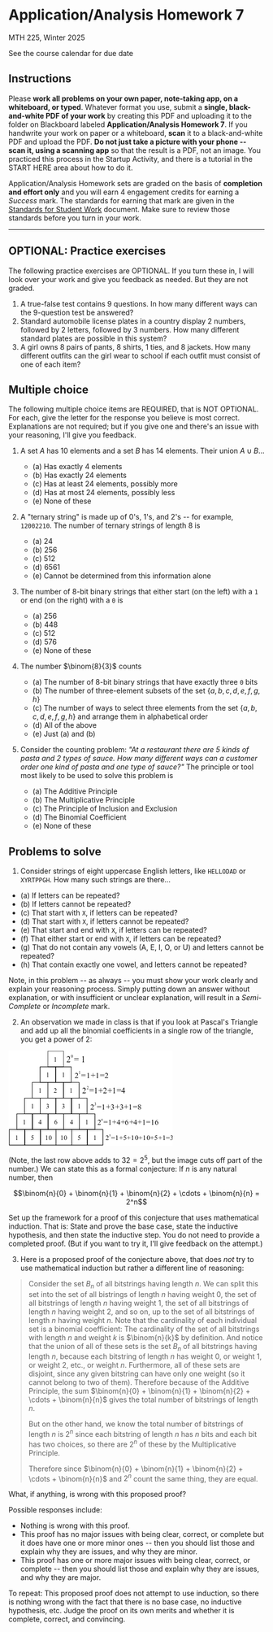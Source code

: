 # Application/Analysis Homework 7

MTH 225, Winter 2025

See the course calendar for due date

## Instructions

Please **work all problems on your own paper, note-taking app, on a whiteboard, or typed**. Whatever format you use, submit a **single, black-and-white PDF of your work** by creating this PDF and uploading it to the folder on Blackboard labeled **Application/Analysis Homework 7**. If you handwrite your work on paper or a whiteboard, **scan** it to a black-and-white PDF and upload the PDF. **Do not just take a picture with your phone -- scan it, using a scanning app** so that the result is a PDF, not an image. You practiced this process in the Startup Activity, and there is a tutorial in the START HERE area about how to do it. 

Application/Analysis Homework sets are graded on the basis of **completion and effort only** and you will earn 4 engagement credits for earning a *Success* mark. The standards for earning that mark are given in the [Standards for Student Work](https://github.com/RobertTalbert/discretecs/blob/master/MTH225-Winter2025/course-docs/Standards%20for%20Student%20Work%20MTH%20225%20W25.md) document. Make sure to review those standards before you turn in your work. 

---

## OPTIONAL: Practice exercises 

The following practice exercises are OPTIONAL. If you turn these in, I will look over your work and give you feedback as needed. But they are not graded. 

1. A true-false test contains 9 questions. In how many different ways can the 9-question test be answered?
2. Standard automobile license plates in a country display 2 numbers, followed by 2 letters, followed by 3 numbers. How many different standard plates are possible in this system?
3. A girl owns 8 pairs of pants, 8 shirts, 1 ties, and 8 jackets. How many different outfits can the girl wear to school if each outfit must consist of one of each item?


 
## Multiple choice

The following multiple choice items are REQUIRED, that is NOT OPTIONAL. For each, give the letter for the response you believe is most correct. Explanations are not required; but if you give one and there's an issue with your reasoning, I'll give you feedback. 

1. A set $A$ has 10 elements and a set $B$ has 14 elements. Their union $A \cup B$...
   - (a) Has exactly 4 elements 
   - (b) Has exactly 24 elements
   - (c) Has at least 24 elements, possibly more
   - (d) Has at most 24 elements, possibly less
   - (e) None of these 

2. A "ternary string" is made up of 0's, 1's, and 2's -- for example, `12002210`. The number of ternary strings of length 8 is 
   - (a) 24
   - (b) 256
   - (c) 512
   - (d) 6561
   - (e) Cannot be determined from this information alone

3. The number of 8-bit binary strings that either start (on the left) with a `1` or end (on the right) with a `0` is 
   - (a) 256
   - (b) 448
   - (c) 512
   - (d) 576
   - (e) None of these 

4. The number $\binom{8}{3}$ counts 
   - (a) The number of 8-bit binary strings that have exactly three `0` bits
   - (b) The number of three-element subsets of the set $\lbrace a,b,c,d,e,f,g,h \rbrace$  
   - (c) The number of ways to select three elements from the set $\lbrace a,b,c,d,e,f,g,h \rbrace$ and arrange them in alphabetical order
   - (d) All of the above
   - (e) Just (a) and (b)

5. Consider the counting problem: *"At a restaurant there are 5 kinds of pasta and 2 types of sauce. How many different ways can a customer order one kind of pasta and one type of sauce?"* The principle or tool most likely to be used to solve this problem is
    - (a) The Additive Principle
    - (b) The Multiplicative Principle
    - (c) The Principle of Inclusion and Exclusion
    - (d) The Binomial Coefficient
    - (e) None of these 


## Problems to solve 


1. Consider strings of eight uppercase English letters, like `HELLODAD` or `XYRTPPGH`. How many such strings are there...
- (a) If letters can be repeated? 
- (b) If letters cannot be repeated? 
- (c) That start with `X`, if letters can be repeated? 
- (d) That start with `X`, if letters cannot be repeated? 
- (e) That start and end with `X`, if letters can be repeated? 
- (f) That either start or end with `X`, if letters can be repeated? 
- (g) That do not contain any vowels (A, E, I, O, or U) and letters cannot be repeated? 
- (h) That contain exactly one vowel, and letters cannot be repeated? 


Note, in this problem -- as always -- you must show your work clearly and explain your reasoning process. Simply putting down an answer without explanation, or with insufficient or unclear explanation, will result in a *Semi-Complete* or *Incomplete* mark. 

2. An observation we made in class is that if you look at Pascal's Triangle and add up all the binomial coefficients in a single row of the triangle, you get a power of 2: 

![Pascal triangle row sums](pascal3.png)

(Note, the last row above adds to $32 = 2^5$, but the image cuts off part of the number.) We can state this as a formal conjecture: If $n$ is any natural number, then 

$$\binom{n}{0}  + \binom{n}{1} + \binom{n}{2} + \cdots + \binom{n}{n} = 2^n$$

Set up the framework for a proof of this conjecture that uses mathematical induction. That is: State and prove the base case, state the inductive hypothesis, and then state the inductive step. You do not need to provide a completed proof. (But if you want to try it, I'll give feedback on the attempt.) 


3. Here is a proposed proof of the conjecture above, that does *not* try to use mathematical induction but rather a different line of reasoning: 

>Consider the set $B_n$ of all bitstrings having length $n$. We can split this set into the set of all bistrings of length $n$ having weight $0$, the set of all bitstrings of length $n$ having weight $1$, the set of all bitstrings of length $n$ having weight $2$, and so on, up to the set of all bitstrings of length $n$ having weight $n$. Note that the cardinality of each individual set is a binomial coefficient: The cardinality of the set of all bitstrings with length $n$ and weight $k$ is $\binom{n}{k}$ by definition. And notice that the union of all of these sets is the set $B_n$ of all bitstrings having length $n$, because each bitstring of length $n$ has weight 0, or weight 1, or weight 2, etc., or weight $n$. Furthermore, all of these sets are disjoint, since any given bitstring can have only one weight (so it cannot belong to two of them). Therefore because of the Additive Principle, the sum $\binom{n}{0}  + \binom{n}{1} + \binom{n}{2} + \cdots + \binom{n}{n}$ gives the total number of bitstrings of length $n$. 
>
> But on the other hand, we know the total number of bitstrings of length $n$ is  $2^n$ since each bitstring of length $n$ has $n$ bits and each bit has two choices, so there are $2^n$ of these by the Multiplicative Principle. 
>
> Therefore since $\binom{n}{0}  + \binom{n}{1} + \binom{n}{2} + \cdots + \binom{n}{n}$ and $2^n$ count the same thing, they are equal. 

What, if anything, is wrong with this proposed proof? 

Possible responses include: 
- Nothing is wrong with this proof. 
- This proof has no major issues with being clear, correct, or complete but it does have one or more minor ones -- then you should list those and explain why they are issues, and why they are minor. 
- This proof has one or more major issues with being clear, correct, or complete -- then you should list those and explain why they are issues, and why they are major.

To repeat: This proposed proof does not attempt to use induction, so there is nothing wrong with the fact that there is no base case, no inductive hypothesis, etc. Judge the proof on its own merits and whether it is complete, correct, and convincing. 